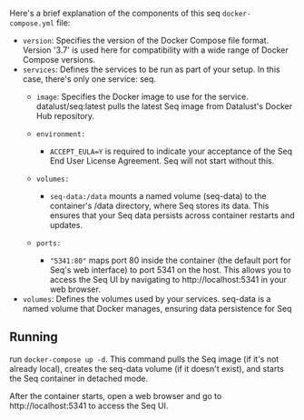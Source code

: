 Here's a brief explanation of the components of this seq `docker-compose.yml` file:

- `version`: Specifies the version of the Docker Compose file format. Version '3.7' is used here for compatibility with a wide range of Docker Compose versions.
- `services`: Defines the services to be run as part of your setup. In this case, there's only one service: seq.
    - `image`: Specifies the Docker image to use for the service. datalust/seq:latest pulls the latest Seq image from Datalust's Docker Hub repository.
    - `environment:`
        - `ACCEPT_EULA=Y` is required to indicate your acceptance of the Seq End User License Agreement. Seq will not start without this.
    - `volumes:`

        - `seq-data:/data` mounts a named volume (seq-data) to the container's /data directory, where Seq stores its data. This ensures that your Seq data persists across container restarts and updates.
    - `ports:`

        - `"5341:80"` maps port 80 inside the container (the default port for Seq's web interface) to port 5341 on the host. This allows you to access the Seq UI by navigating to http://localhost:5341 in your web browser.
- `volumes`: Defines the volumes used by your services. seq-data is a named volume that Docker manages, ensuring data persistence for Seq


## Running

run `docker-compose up -d`. This command pulls the Seq image (if it's not already local), creates the seq-data volume (if it doesn't exist), and starts the Seq container in detached mode.

After the container starts, open a web browser and go to http://localhost:5341 to access the Seq UI.
